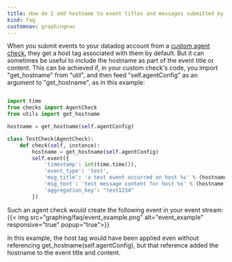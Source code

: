 ```yaml
---
title: How do I add hostname to event titles and messages submitted by my custom agent checks?
kind: faq
customnav: graphingnav
---
```


When you submit events to your datadog account from a [custom agent check](/agent/agent_checks), they get a host tag associated with them by default. But it can sometimes be useful to include the hostname as part of the event title or content. This can be achieved if, in your custom check's code, you import "get_hostname" from "util", and then feed "self.agentConfig" as an argument to "get_hostname", as in this example:

```python

import time
from checks import AgentCheck
from utils import get_hostname

hostname = get_hostname(self.agentConfig)

class TestCheck(AgentCheck):
    def check(self, instance):
        hostname = get_hostname(self.agentConfig)
        self.event({
            'timestamp': int(time.time()),
            'event_type': 'test',
            'msg_title': 'a test event occurred on host %s' % (hostname,),
            'msg_text': 'test message content for host %s' % (hostname,),
            'aggregation_key': "test1234"
        })
```

Such an agent check would create the following event in your event stream:
{{< img src="graphing/faq/event_example.png" alt="event_example" responsive="true" popup="true">}}


In this example, the host tag would have been applied even without referencing get_hostname(self.agentConfig), but that reference added the hostname to the event title and content. 